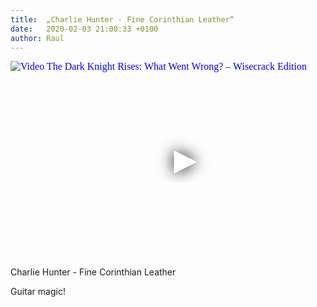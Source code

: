 ```yaml
---
title:  „Charlie Hunter - Fine Corinthian Leather“
date:   2020-02-03 21:00:33 +0100
author: Raul
---
```

<iframe
  width="560"
  height="315"
  src="https://www.youtube.com/embed/N99Dhw-SoDY"
  srcdoc="<style>*{padding:0;margin:0;overflow:hidden}html,body{height:100%}img,span{position:absolute;width:100%;top:0;bottom:0;margin:auto}span{height:1.5em;text-align:center;font:48px/1.5 sans-serif;color:white;text-shadow:0 0 0.5em black}</style><a href=https://www.youtube.com/embed/N99Dhw-SoDY?autoplay=1><img src=https://img.youtube.com/vi/N99Dhw-SoDY/hqdefault.jpg alt='Video The Dark Knight Rises: What Went Wrong? – Wisecrack Edition'><span>▶</span></a>"
  frameborder="0"
  allow="accelerometer; autoplay; encrypted-media; gyroscope; picture-in-picture"
  allowfullscreen
></iframe>

Charlie Hunter - Fine Corinthian Leather  

Guitar magic!
